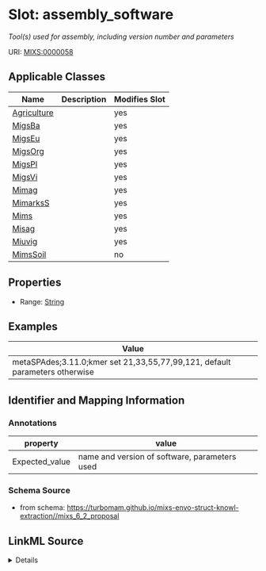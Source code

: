 # Slot: assembly_software


_Tool(s) used for assembly, including version number and parameters_



URI: [MIXS:0000058](https://w3id.org/mixs/0000058)



<!-- no inheritance hierarchy -->




## Applicable Classes

| Name | Description | Modifies Slot |
| --- | --- | --- |
[Agriculture](Agriculture.md) |  |  yes  |
[MigsBa](MigsBa.md) |  |  yes  |
[MigsEu](MigsEu.md) |  |  yes  |
[MigsOrg](MigsOrg.md) |  |  yes  |
[MigsPl](MigsPl.md) |  |  yes  |
[MigsVi](MigsVi.md) |  |  yes  |
[Mimag](Mimag.md) |  |  yes  |
[MimarksS](MimarksS.md) |  |  yes  |
[Mims](Mims.md) |  |  yes  |
[Misag](Misag.md) |  |  yes  |
[Miuvig](Miuvig.md) |  |  yes  |
[MimsSoil](MimsSoil.md) |  |  no  |







## Properties

* Range: [String](String.md)






## Examples

| Value |
| --- |
| metaSPAdes;3.11.0;kmer set 21,33,55,77,99,121, default parameters otherwise |

## Identifier and Mapping Information





### Annotations

| property | value |
| --- | --- |
| Expected_value | name and version of software, parameters used |



### Schema Source


* from schema: https://turbomam.github.io/mixs-envo-struct-knowl-extraction//mixs_6_2_proposal




## LinkML Source

<details>
```yaml
name: assembly_software
annotations:
  Expected_value:
    tag: Expected_value
    value: name and version of software, parameters used
description: Tool(s) used for assembly, including version number and parameters
title: assembly software
notes:
- software
examples:
- value: metaSPAdes;3.11.0;kmer set 21,33,55,77,99,121, default parameters otherwise
in_subset:
- sequencing
from_schema: https://turbomam.github.io/mixs-envo-struct-knowl-extraction//mixs_6_2_proposal
rank: 1000
string_serialization: '{software};{version};{parameters}'
slot_uri: MIXS:0000058
multivalued: false
alias: assembly_software
domain_of:
- Agriculture
- MigsBa
- MigsEu
- MigsOrg
- MigsPl
- MigsVi
- Mimag
- MimarksS
- Mims
- Misag
- Miuvig
range: string

```
</details>